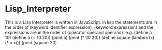 # Lisp_Interpreter 
This is a Lisp Interpreter is written in JavaScript.
In lisp the statements are in the order of (keyword identifier expression), (keyword expression)
and the expressions are in the order of (operator operand operand).
e.g. 
(define a 10)
(define a (+ 10 20))
(print a)
(print (* 20 20))
(define square (lambda (x) (* x x)))
(print (square 20)